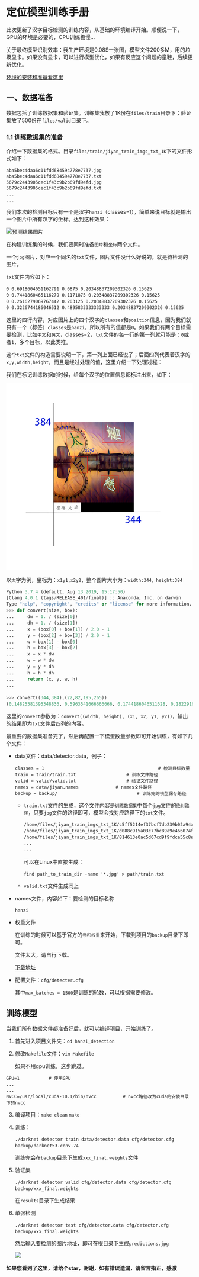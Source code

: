 # 定位模型训练手册

此次更新了汉字目标检测的训练内容，从基础的环境编译开始。顺便说一下，GPU的环境是必要的，CPU训练极慢...

关于最终模型识别效率：我生产环境是0.08S一张图，模型文件200多M，用的垃圾显卡。如果没有显卡，可以进行模型优化，如果有反应这个问题的童鞋，后续更新优化。

[环境的安装和准备看这里](./Ubuntu18.04%20install%20darknet%20yolo-v3%7Ccuda%7Ccudnn%7Copencv%7Canaconda.md)

## 一、数据准备

数据包括了训练数据集和验证集。训练集我放了1K份在`files/train`目录下；验证集放了500份在`files/valid`目录下。

### 1.1 训练数据集的准备

介绍一下数据集的格式。目录`files/train/jiyan_train_imgs_txt_1K`下的文件形式如下：

```shell
aba5bec4daa6c11fdd684594778e7737.jpg
aba5bec4daa6c11fdd684594778e7737.txt
5679c2443905cec1f43c9b2b69fd9efd.jpg 
5679c2443905cec1f43c9b2b69fd9efd.txt 
...
...
```

我们本次的检测目标只有一个是汉字`hanzi`（classes=1），简单来说目标就是输出一个图片中所有汉字的坐标。达到这种效果：

![预测结果图片](../hanzi_detection/predictions.jpg)

在构建训练集的时候，我们要同时准备`图片`和`坐标`两个文件。

一个`jpg`图片，对应一个同名的`txt`文件，图片文件没什么好说的，就是待检测的图片。

`txt`文件内容如下：

```txt
0 0.6918604651162791 0.6875 0.20348837209302326 0.15625
0 0.7441860465116279 0.1171875 0.20348837209302326 0.15625
0 0.2616279069767442 0.203125 0.20348837209302326 0.15625
0 0.3226744186046512 0.4895833333333333 0.20348837209302326 0.15625
```

这里的四行内容，对应图片上的四个汉字的`classes`和`position`信息，因为我们就只有一个（标签）`classes`是`hanzi`，所以所有的值都是`0`。如果我们有两个目标需要检测，比如`中文`和`英文`，classes=2，`txt`文件的每一行的第一列就可能是：`0`或者`1`，多个目标，以此类推。

这个`txt`文件的构造需要说明一下，第一列上面已经说了；后面四列代表着汉字的`x,y,width,height`，而且是经过处理的值，这里介绍一下处理过程：

我们在标记训练数据的时候，给每个汉字的位置信息都标注出来，如下：

![ab9a8dcdda85f1d8789909803374fbea](../media/ab9a8dcdda85f1d8789909803374fbea.jpg)

以`太`字为例，坐标为：`x1y1,x2y2`，整个图片大小为：`width:344，height:384`

```python
Python 3.7.4 (default, Aug 13 2019, 15:17:50) 
[Clang 4.0.1 (tags/RELEASE_401/final)] :: Anaconda, Inc. on darwin
Type "help", "copyright", "credits" or "license" for more information.
>>> def convert(size, box):
...     dw = 1. / (size[0])
...     dh = 1. / (size[1])
...     x = (box[0] + box[1]) / 2.0 - 1
...     y = (box[2] + box[3]) / 2.0 - 1
...     w = box[1] - box[0]
...     h = box[3] - box[2]
...     x = x * dw
...     w = w * dw
...     y = y * dh
...     h = h * dh
...     return (x, y, w, h)
... 

>>> convert((344,384),(22,82,195,265))
(0.14825581395348836, 0.5963541666666666, 0.1744186046511628, 0.18229166666666666)
```

这里的`convert`参数为：`convert((width, height), (x1, x2, y1, y2))`，输出的结果即为`txt`文件后四列的内容。

最重要的数据集准备完了，然后再配置一下模型数量参数即可开始训练，有如下几个文件：

- data文件：data/detector.data，例子：

  ```data
  classes = 1											# 检测目标数量
  train = train/train.txt					# 训练文件路径
  valid = valid/valid.txt					# 验证文件路径
  names = data/jiyan.names				# names文件路径
  backup = backup/								# 训练完的模型保存路径
  ```

  - `train.txt`文件的生成，这个文件内容是`训练数据集`中每个`jpg`文件的`绝对路径`，只要`jpg`文件的路径即可，模型会找对应路径下的`txt`文件。

    ```txt
    /home/files/jiyan_train_imgs_txt_1K/c5ff5214ef37bcf7db239b02a94a34da.jpg
    /home/files/jiyan_train_imgs_txt_1K/d088c915a03c77bc89a9e466074f10a8.jpg
    /home/files/jiyan_train_imgs_txt_1K/814613e0ac5d67cd9f9fdce55c8ec0d4.jpg
    ...
    ...
    ```

    可以在Linux中直接生成：

    `find path_to_train_dir -name '*.jpg' > path/train.txt`

  - `valid.txt`文件生成同上

- names文件，内容如下：要检测的目标名称

  ```txt
  hanzi
  ```

- 权重文件

  在训练的时候可以基于官方的`卷积权重`来开始，下载到项目的`backup`目录下即可。

  文件太大，请自行下载。

  [下载地址](https://pjreddie.com/media/files/darknet53.conv.74)
  
- 配置文件：`cfg/detecter.cfg`

  其中`max_batches = 1500`是训练的轮数，可以根据需要修改。



## 训练模型

当我们所有数据文件都准备好后，就可以编译项目，开始训练了。

1. 首先进入项目文件夹：`cd hanzi_detection`

2. 修改`Makefile`文件：`vim Makefile`

   如果不用gpu训练，这步跳过。

```shell
GPU=1			# 使用GPU
...
...
NVCC=/usr/local/cuda-10.1/bin/nvcc 			# nvcc路径改为cuda的安装目录下的nvcc
```

3. 编译项目：`make clean` `make`

4. 训练：

   `./darknet detector train data/detector.data cfg/detector.cfg backup/darknet53.conv.74`

   训练完会在`backup`目录下生成`xxx_final.weights`文件

5. 验证集

   `./darknet detector valid cfg/detector.data cfg/detector.cfg backup/xxx_final.weights`

   在`results`目录下生成结果

6. 单张检测

   `./darknet detector test cfg/detector.data cfg/detector.cfg backup/xxx_final.weights`

   然后输入要检测的图片地址，即可在根目录下生成`predictions.jpg`

   ![](../hanzi_detection/predictions.jpg)



**如果您看到了这里，请给个star，谢谢，如有错误遗漏，请留言指正，感激**












